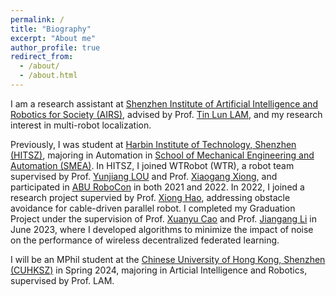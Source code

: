 ```yaml
---
permalink: /
title: "Biography"
excerpt: "About me"
author_profile: true
redirect_from: 
  - /about/
  - /about.html
---
```


I am a research assistant at [Shenzhen Institute of Artificial Intelligence and Robotics for Society (AIRS)](https://airs.cuhk.edu.cn/en), advised by Prof. [Tin Lun LAM](https://sites.google.com/site/lamtinlun), and my research interest in multi-robot localization.

Previously, I was student at [Harbin Institute of Technology, Shenzhen (HITSZ)](https://www.hitsz.edu.cn/), majoring in Automation in [School of Mechanical Engineering and Automation (SMEA)](http://smea.hitsz.edu.cn/). In HITSZ, I joined WTRobot (WTR), a robot team supervised by Prof. [Yunjiang LOU](http://faculty.hitsz.edu.cn/louyunjiang) and Prof. [Xiaogang Xiong](http://faculty.hitsz.edu.cn/xiongxiaogang), and participated in [ABU RoboCon](https://en.wikipedia.org/wiki/ABU_Robocon) in both 2021 and 2022. In 2022, I joined a research project supervied by Prof. [Xiong Hao](http://faculty.hitsz.edu.cn/xionghao), addressing obstacle avoidance for cable-driven parallel robot. I completed my Graduation Project under the supervision of Prof. [Xuanyu Cao](http://eexcao.people.ust.hk/) and Prof. [Jiangang Li](http://faculty.hitsz.edu.cn/lijiangang) in June 2023, where I developed algorithms to minimize the impact of noise on the performance of wireless decentralized federated learning.

I will be an MPhil student at the [Chinese University of Hong Kong, Shenzhen (CUHKSZ)](https://www.cuhk.edu.cn/en) in Spring 2024, majoring in Articial Intelligence and Robotics, supervised by Prof. LAM.
